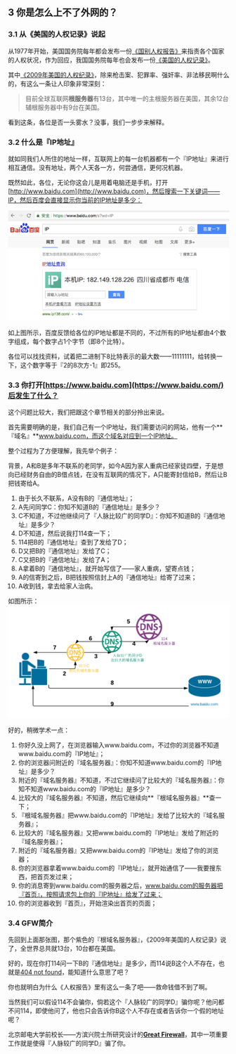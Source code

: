 ## 3 你是怎么上不了外网的？

### 3.1 从《美国的人权记录》说起

从1977年开始，美国国务院每年都会发布一份[《国别人权报告》](https://en.wikipedia.org/wiki/Country_Reports_on_Human_Rights_Practices)来指责各个国家的人权状况，作为回应，我国国务院每年也会发布一份[《美国的人权记录》](https://zh.wikipedia.org/wiki/%E7%BE%8E%E5%9B%BD%E7%9A%84%E4%BA%BA%E6%9D%83%E7%BA%AA%E5%BD%95)。

其中[《2009年美国的人权纪录》](http://www.china-embassy.org/chn/xw/t663715.htm)，除来枪击案、犯罪率、强奸率、非法移民啊什么的，有这么一条让人印象非常深刻：

> 目前全球互联网**根服务器**有13台，其中唯一的主根服务器在美国，其余12台辅根服务器中有9台在美国。

看到这条，各位是否一头雾水？没事，我们一步步来解释。

### 3.2 什么是『IP地址』

就如同我们人所住的地址一样，互联网上的每一台机器都有一个『IP地址』来进行相互通信。没有地址，两个人天各一方，何尝通信，更何况机器。

既然如此，各位，无论你这会儿是用着电脑还是手机，打开[http://www.baidu.com](http://www.baidu.com)，然后搜索一下关键词——IP，然后百度会直接显示你当前的IP地址是多少：

![](/assets/ip.png)

如上图所示，百度反馈给各位的IP地址都是不同的，不过所有的IP地址都由4个数字组成，每个数字占1个字节（即8个比特）。

各位可以找找资料，试着把二进制下8比特表示的最大数——11111111，给转换一下，这个数字等于『2的8次方-1』即255。

### 3.3 你打开[https://www.baidu.com](https://www.baidu.com/)后发生了什么？

这个问题比较大，我们把跟这个章节相关的部分拎出来说。

首先需要明确的是，我们自己有一个IP地址，我们需要访问的网站，他有一个**『域名』**www.baidu.com，而这个域名对应到一个IP地址。

整个过程为了方便理解，我先举个例子：

背景，A和B是多年不联系的老同学，如今A因为家人重病已经家徒四壁，于是想向已经财务自由的B借点钱，在没有互联网的情况下，A只能寄封信给B，然后让B把钱寄给A。

1. 由于长久不联系，A没有B的『通信地址』；
2. A先问同学C：你知不知道B的『通信地址』是多少？
3. C不知道，不过他继续问了『人脉比较广的同学D』：你知不知道B的『通信地址』是多少？
4. D不知道，然后说我打114查一下；
5. 114把B的『通信地址』查到了发给了D；
6. D又把B的『通信地址』发给了C；
7. C又把B的『通信地址』发给了A；
8. A拿着B的『通信地址』，就开始写信了——家人重病，望寄点钱；
9. A的信寄到之后，B把钱按照信封上A的『通信地址』给寄了过来；
10. A收到钱，拿去给家人治病。

如图所示：![](/assets/dns3.png)

好的，稍微学术一点：

1. 你好久没上网了，在浏览器输入www.baidu.com，不过你的浏览器不知道www.baidu.com的『IP地址』；
2. 你的浏览器问附近的『域名服务器』：你知不知道www.baidu.com的『IP地址』是多少？
3. 附近的『域名服务器』不知道，不过它继续问了比较大的『域名服务器』：你知不知道www.baidu.com的『IP地址』是多少？
4. 比较大的『域名服务器』不知道，然后它继续向**『根域名服务器』**查一下；
5. 『根域名服务器』把www.baidu.com的『IP地址』发给了比较大的『域名服务器』；
6. 比较大的『域名服务器』又把www.baidu.com的『IP地址』发给了附近的『域名服务器』；
7. 附近的『域名服务器』又把www.baidu.com的『IP地址』发给了你的浏览器；
8. 你的浏览器拿着www.baidu.com的『IP地址』，就开始通信了——我要搜东西，把首页发过来；
9. 你的消息寄到www.baidu.com的服务器之后，www.baidu.com的服务器把『首页』，按照请求包上你的『IP地址』给发了过来；
10. 你的浏览器收到『首页』，开始渲染出首页的页面；

### 3.4 GFW简介

先回到上面那张图，那个紫色的『根域名服务器』，《2009年美国的人权记录》说了，全世界总共就13台，10台都在美国。

好的，现在你打114问一下B的『通信地址』是多少，而114说B这个人不存在，也就是[404 not found](https://zh.wikipedia.org/wiki/HTTP_404)，能知道什么意思了吧？

你也就明白为什么《人权报告》里有这么一条了吧——救命钱借不到了啊。

当然我们可以假设114不会骗你，倘若这个『人脉较广的同学D』骗你呢？他问都不问114，即使他问了，他也只会告诉你B这个人不存在或者告诉你一个假的地址呢？

北京邮电大学前校长——方滨兴院士所研究设计的[**Great Firewall**](https://zh.wikipedia.org/wiki/%E9%98%B2%E7%81%AB%E9%95%BF%E5%9F%8E)，其中一项重要工作就是使得『人脉较广的同学D』骗了你。

